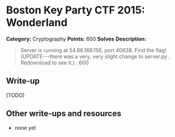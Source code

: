 # Boston Key Party CTF 2015: Wonderland

**Category:** Cryptography
**Points:** 600
**Solves** 
**Description:**

> Server is running at 54.86.168.156, port 40638. Find the flag! (UPDATE---there was a very, very slight change to server.py . Redownload to see it.) : 600

## Write-up

(TODO)

## Other write-ups and resources

* none yet